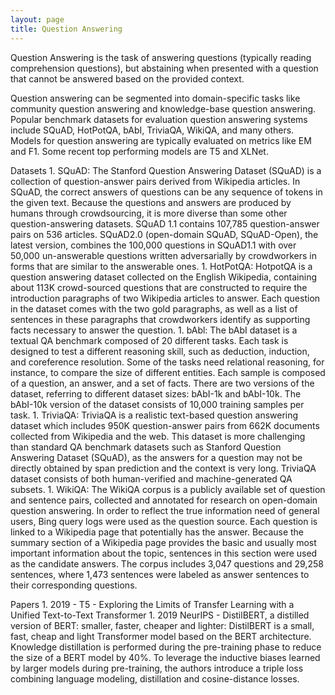 ```yaml
---
layout: page
title: Question Answering
---
```


Question Answering is the task of answering questions (typically reading comprehension questions), but abstaining when presented with a question that cannot be answered based on the provided context.

Question answering can be segmented into domain-specific tasks like community question answering and knowledge-base question answering. Popular benchmark datasets for evaluation question answering systems include SQuAD, HotPotQA, bAbI, TriviaQA, WikiQA, and many others. Models for question answering are typically evaluated on metrics like EM and F1. Some recent top performing models are T5 and XLNet.

Datasets
    1. SQuAD: The Stanford Question Answering Dataset (SQuAD) is a collection of question-answer pairs derived from Wikipedia articles. In SQuAD, the correct answers of questions can be any sequence of tokens in the given text. Because the questions and answers are produced by humans through crowdsourcing, it is more diverse than some other question-answering datasets. SQuAD 1.1 contains 107,785 question-answer pairs on 536 articles. SQuAD2.0 (open-domain SQuAD, SQuAD-Open), the latest version, combines the 100,000 questions in SQuAD1.1 with over 50,000 un-answerable questions written adversarially by crowdworkers in forms that are similar to the answerable ones.
    1. HotPotQA: HotpotQA is a question answering dataset collected on the English Wikipedia, containing about 113K crowd-sourced questions that are constructed to require the introduction paragraphs of two Wikipedia articles to answer. Each question in the dataset comes with the two gold paragraphs, as well as a list of sentences in these paragraphs that crowdworkers identify as supporting facts necessary to answer the question.
    1. bAbl: The bAbI dataset is a textual QA benchmark composed of 20 different tasks. Each task is designed to test a different reasoning skill, such as deduction, induction, and coreference resolution. Some of the tasks need relational reasoning, for instance, to compare the size of different entities. Each sample is composed of a question, an answer, and a set of facts. There are two versions of the dataset, referring to different dataset sizes: bAbI-1k and bAbI-10k. The bAbI-10k version of the dataset consists of 10,000 training samples per task.
    1. TriviaQA: TriviaQA is a realistic text-based question answering dataset which includes 950K question-answer pairs from 662K documents collected from Wikipedia and the web. This dataset is more challenging than standard QA benchmark datasets such as Stanford Question Answering Dataset (SQuAD), as the answers for a question may not be directly obtained by span prediction and the context is very long. TriviaQA dataset consists of both human-verified and machine-generated QA subsets.
    1. WikiQA: The WikiQA corpus is a publicly available set of question and sentence pairs, collected and annotated for research on open-domain question answering. In order to reflect the true information need of general users, Bing query logs were used as the question source. Each question is linked to a Wikipedia page that potentially has the answer. Because the summary section of a Wikipedia page provides the basic and usually most important information about the topic, sentences in this section were used as the candidate answers. The corpus includes 3,047 questions and 29,258 sentences, where 1,473 sentences were labeled as answer sentences to their corresponding questions.

Papers
    1. 2019 - T5 - Exploring the Limits of Transfer Learning with a Unified Text-to-Text Transformer
    1. 2019 NeurIPS - DistilBERT, a distilled version of BERT: smaller, faster, cheaper and lighter: DistilBERT is a small, fast, cheap and light Transformer model based on the BERT architecture. Knowledge distillation is performed during the pre-training phase to reduce the size of a BERT model by 40%. To leverage the inductive biases learned by larger models during pre-training, the authors introduce a triple loss combining language modeling, distillation and cosine-distance losses.
